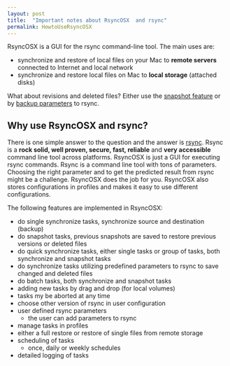```yaml
---
layout: post
title:  "Important notes about RsyncOSX  and rsync"
permalink: HowtoUseRsyncOSX
---
```

RsyncOSX is a GUI for the rsync command-line tool. The main uses are:

- synchronize and restore of local files on your Mac to **remote servers** connected to Internet and local network
- synchronize and restore local files on Mac to **local storage** (attached disks)

What about revisions and deleted files? Either use the [snapshot feature](/Snapshots) or by [backup parameters](/Parameters) to rsync.

## Why use RsyncOSX and rsync?

There is one simple answer to the question and the answer is [rsync](https://en.wikipedia.org/wiki/Rsync). Rsync is a **rock solid, well proven, secure, fast, reliable** and **very accessible** command line tool across platforms. RsyncOSX is just a GUI for executing rsync commands. Rsync is a command line tool with tons of parameters. Choosing the right parameter and to get the predicted result from rsync might be a challenge. RsyncOSX does the job for you. RsyncOSX also stores configurations in profiles and makes it easy to use different configurations.

The following features are implemented in RsyncOSX:

- do single synchronize tasks, synchronize source and destination (backup)
- do snapshot tasks, previous snapshots are saved to restore previous versions or deleted files
- do quick synchronize tasks, either single tasks or group of tasks, both synchronize and snapshot tasks
- do synchronize tasks utilizing predefined parameters to rsync to save changed and deleted files
- do batch tasks, both synchronize and snapshot tasks
- adding new tasks by drag and drop (for local volumes)
- tasks my be aborted at any time
- choose other version of rsync in user configuration
- user defined rsync parameters
  - the user can add parameters to rsync
- manage tasks in profiles
- either a full restore or restore of single files from remote storage
- scheduling of tasks
  - once, daily or weekly schedules
- detailed logging of tasks
